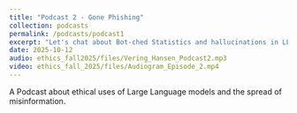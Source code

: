 ```yaml
---
title: "Podcast 2 - Gone Phishing"
collection: podcasts
permalink: /podcasts/podcast1
excerpt: "Let's chat about Bot-ched Statistics and hallucinations in LLMs."
date: 2025-10-12
audio: ethics_fall2025/files/Vering_Hansen_Podcast2.mp3
video: ethics_fall_2025/files/Audiogram_Episode_2.mp4
---
```

A Podcast about ethical uses of Large Language models and the spread of misinformation.  
